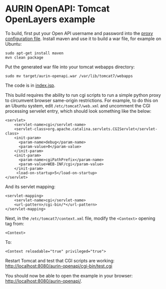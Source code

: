 # AURIN OpenAPI: Tomcat OpenLayers example

To build, first put your Open API username and password into the [proxy configuration file](./src/main/webapp/WEB-INF/cgi/openapi.cfg). Install maven and use it to build a war file, for example on Ubuntu:

    sudo apt-get install maven
    mvn clean package

Put the generated war file into your tomcat webapps directory:

    sudo mv target/aurin-openapi.war /var/lib/tomcat7/webapps

The code is in [index.jsp](src/main/webapp/index.jsp).

This build requires the ability to run cgi scripts to run a simple python proxy to circumvent browser same-origin restrictions.  For example, to do this on an Ubuntu system, edit `/etc/tomcat7/web.xml` and uncomment the CGI processing servelet entry, which should look something like the below:

    <servlet>
        <servlet-name>cgi</servlet-name>
        <servlet-class>org.apache.catalina.servlets.CGIServlet</servlet-class>
        <init-param>
          <param-name>debug</param-name>
          <param-value>0</param-value>
        </init-param>
        <init-param>
          <param-name>cgiPathPrefix</param-name>
          <param-value>WEB-INF/cgi</param-value>
        </init-param>
         <load-on-startup>5</load-on-startup>
    </servlet>

And its servlet mapping:

    <servlet-mapping>
        <servlet-name>cgi</servlet-name>
        <url-pattern>/cgi-bin/*</url-pattern>
    </servlet-mapping>

Next, in the `/etc/tomcat7/context.xml` file, modify the `<Context>` opening tag from:

    <Context>

To:

    <Context reloadable="true" privileged="true">

Restart Tomcat and test that CGI scripts are working: [http://localhost:8080/aurin-openapi/cgi-bin/test.cgi](http://localhost:8080/aurin-openapi/cgi-bin/test.cgi)

You should now be able to open the example in your browser: [http://localhost:8080/aurin-openapi/](http://localhost:8080/aurin-openapi/).
